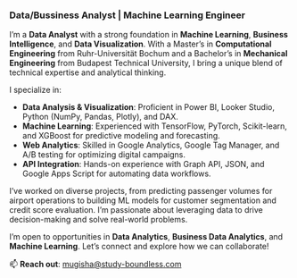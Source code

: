 ### Data/Bussiness Analyst | Machine Learning Engineer  

I’m a **Data Analyst** with a strong foundation in **Machine Learning**, **Business Intelligence**, and **Data Visualization**. With a Master’s in **Computational Engineering** from Ruhr-Universität Bochum and a Bachelor’s in **Mechanical Engineering** from Budapest Technical University, I bring a unique blend of technical expertise and analytical thinking.  

I specialize in:  
- **Data Analysis & Visualization**: Proficient in Power BI, Looker Studio, Python (NumPy, Pandas, Plotly), and DAX.  
- **Machine Learning**: Experienced with TensorFlow, PyTorch, Scikit-learn, and XGBoost for predictive modeling and forecasting.  
- **Web Analytics**: Skilled in Google Analytics, Google Tag Manager, and A/B testing for optimizing digital campaigns.  
- **API Integration**: Hands-on experience with Graph API, JSON, and Google Apps Script for automating data workflows.  

I’ve worked on diverse projects, from predicting passenger volumes for airport operations to building ML models for customer segmentation and credit score evaluation. I’m passionate about leveraging data to drive decision-making and solve real-world problems.  

I’m open to opportunities in **Data Analytics**, **Business Data Analytics**, and **Machine Learning**. Let’s connect and explore how we can collaborate!  

📫 **Reach out**: mugisha@study-boundless.com 
